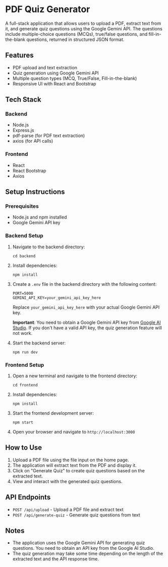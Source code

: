# PDF Quiz Generator

A full-stack application that allows users to upload a PDF, extract text from it, and generate quiz questions using the Google Gemini API. The questions include multiple-choice questions (MCQs), true/false questions, and fill-in-the-blank questions, returned in structured JSON format.

## Features

- PDF upload and text extraction
- Quiz generation using Google Gemini API
- Multiple question types (MCQ, True/False, Fill-in-the-blank)
- Responsive UI with React and Bootstrap

## Tech Stack

### Backend
- Node.js
- Express.js
- pdf-parse (for PDF text extraction)
- axios (for API calls)

### Frontend
- React
- React Bootstrap
- Axios

## Setup Instructions

### Prerequisites
- Node.js and npm installed
- Google Gemini API key

### Backend Setup

1. Navigate to the backend directory:
   ```
   cd backend
   ```

2. Install dependencies:
   ```
   npm install
   ```

3. Create a `.env` file in the backend directory with the following content:
   ```
   PORT=5000
   GEMINI_API_KEY=your_gemini_api_key_here
   ```
   Replace `your_gemini_api_key_here` with your actual Google Gemini API key.

   **Important**: You need to obtain a Google Gemini API key from [Google AI Studio](https://aistudio.google.com/app/apikey). If you don't have a valid API key, the quiz generation feature will not work.

4. Start the backend server:
   ```
   npm run dev
   ```

### Frontend Setup

1. Open a new terminal and navigate to the frontend directory:
   ```
   cd frontend
   ```

2. Install dependencies:
   ```
   npm install
   ```

3. Start the frontend development server:
   ```
   npm start
   ```

4. Open your browser and navigate to `http://localhost:3000`

## How to Use

1. Upload a PDF file using the file input on the home page.
2. The application will extract text from the PDF and display it.
3. Click on "Generate Quiz" to create quiz questions based on the extracted text.
4. View and interact with the generated quiz questions.

## API Endpoints

- `POST /api/upload` - Upload a PDF file and extract text
- `POST /api/generate-quiz` - Generate quiz questions from text

## Notes

- The application uses the Google Gemini API for generating quiz questions. You need to obtain an API key from the Google AI Studio.
- The quiz generation may take some time depending on the length of the extracted text and the API response time.
